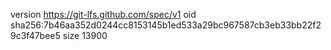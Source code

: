 version https://git-lfs.github.com/spec/v1
oid sha256:7b46aa352d0244cc8153145b1ed533a29bc967587cb3eb33bb22f29c3f47bee5
size 13900
